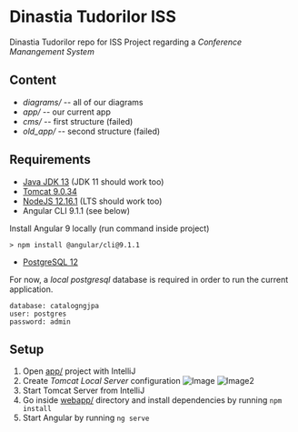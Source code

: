 # Dinastia Tudorilor ISS
Dinastia Tudorilor repo for ISS Project regarding a *Conference Manangement System*

## Content

* *diagrams/* -- all of our diagrams
* *app/* -- our current app
* *cms/* -- first structure (failed)
* *old_app/* -- second structure (failed)

## Requirements

* [Java JDK 13](https://www.oracle.com/java/technologies/javase-jdk13-downloads.html) (JDK 11 should work too)
* [Tomcat 9.0.34](https://tomcat.apache.org/download-90.cgi)
* [NodeJS 12.16.1](https://nodejs.org/en/) (LTS should work too)
* Angular CLI 9.1.1 (see below)

Install Angular 9 locally (run command inside project)

```console
> npm install @angular/cli@9.1.1
```

* [PostgreSQL 12](https://www.postgresql.org/download/)

For now, a *local postgresql* database is required in order to run the current application.

```config
database: catalogngjpa
user: postgres
password: admin
```

## Setup

1. Open [app/](app) project with IntelliJ
2. Create *Tomcat Local Server* configuration
![Image](https://i.imgur.com/Qos9HLQ.png)
![Image2](https://i.imgur.com/PBl7kER.png)
3. Start Tomcat Server from IntelliJ
4. Go inside [webapp/](app/app-web/src/main/webapp) directory and install dependencies by running `npm install`
5. Start Angular by running `ng serve`
